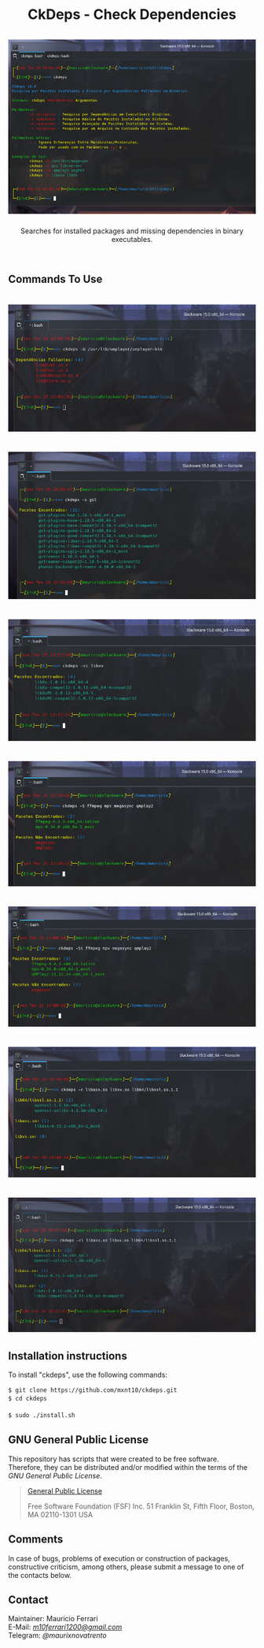 <h1 align="center">
    CkDeps - Check Dependencies
    <br/><br/>
    <a><img src="https://raw.githubusercontent.com/mxnt10/ckdeps/master/preview/preview1.png"></a>
</h1>

<p align="center">
    Searches for installed packages and missing dependencies in binary executables.
</p><br/>

## Commands To Use

<h1 align="center">
    <a><img src="https://raw.githubusercontent.com/mxnt10/ckdeps/master/preview/preview2.png"></a>
    <br/><br/>
    <a><img src="https://raw.githubusercontent.com/mxnt10/ckdeps/master/preview/preview3.png"></a>
    <br/><br/>
    <a><img src="https://raw.githubusercontent.com/mxnt10/ckdeps/master/preview/preview4.png"></a>
    <br/><br/>
    <a><img src="https://raw.githubusercontent.com/mxnt10/ckdeps/master/preview/preview5.png"></a>
    <br/><br/>
    <a><img src="https://raw.githubusercontent.com/mxnt10/ckdeps/master/preview/preview6.png"></a>
    <br/><br/>
    <a><img src="https://raw.githubusercontent.com/mxnt10/ckdeps/master/preview/preview7.png"></a>
    <br/><br/>
    <a><img src="https://raw.githubusercontent.com/mxnt10/ckdeps/master/preview/preview8.png"></a>
</h>


## Installation instructions

To install "ckdeps", use the following commands:
```sh
$ git clone https://github.com/mxnt10/ckdeps.git
$ cd ckdeps

$ sudo ./install.sh
```

## GNU General Public License

This repository has scripts that were created to be free software.<br/>
Therefore, they can be distributed and/or modified within the terms of the *GNU General Public License*.

>[General Public License](https://pt.wikipedia.org/wiki/GNU_General_Public_License)
>
>Free Software Foundation (FSF) Inc. 51 Franklin St, Fifth Floor, Boston, MA 02110-1301 USA

## Comments

In case of bugs, problems of execution or construction of packages, constructive criticism, among others,
please submit a message to one of the contacts below.

## Contact

Maintainer: Mauricio Ferrari<br/>
E-Mail: *m10ferrari1200@gmail.com*<br/>
Telegram: *@maurixnovatrento*<br/>
